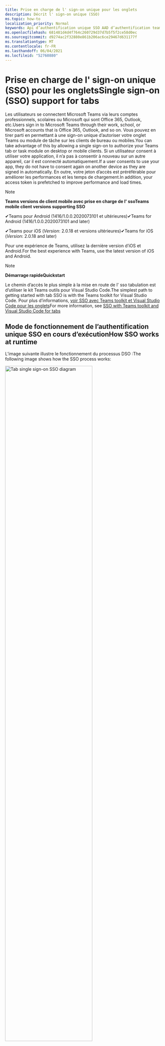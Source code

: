 ```yaml
---
title: Prise en charge de l' sign-on unique pour les onglets
description: Décrit l' sign-on unique (SSO)
ms.topic: how-to
localization_priority: Normal
keywords: Api d’authentification unique SSO AAD d’authentification teams
ms.openlocfilehash: 681481d4d4f764c260729d37d7b5f5f2ce58d0ec
ms.sourcegitcommit: d9274ac2f32880e861b206ac6ce29467d631177f
ms.translationtype: MT
ms.contentlocale: fr-FR
ms.lasthandoff: 06/04/2021
ms.locfileid: "52760880"
---
```

# <a name="single-sign-on-sso-support-for-tabs"></a><span data-ttu-id="54a00-104">Prise en charge de l' sign-on unique (SSO) pour les onglets</span><span class="sxs-lookup"><span data-stu-id="54a00-104">Single sign-on (SSO) support for tabs</span></span>

<span data-ttu-id="54a00-105">Les utilisateurs se connectent Microsoft Teams via leurs comptes professionnels, scolaires ou Microsoft qui sont Office 365, Outlook, etc.</span><span class="sxs-lookup"><span data-stu-id="54a00-105">Users sign in to Microsoft Teams through their work, school, or Microsoft accounts that is Office 365, Outlook, and so on.</span></span> <span data-ttu-id="54a00-106">Vous pouvez en tirer parti en permettant à une sign-on unique d’autoriser votre onglet Teams ou module de tâche sur les clients de bureau ou mobiles.</span><span class="sxs-lookup"><span data-stu-id="54a00-106">You can take advantage of this by allowing a single sign-on to authorize your Teams tab or task module on desktop or mobile clients.</span></span> <span data-ttu-id="54a00-107">Si un utilisateur consent à utiliser votre application, il n’a pas à consentir à nouveau sur un autre appareil, car il est connecté automatiquement.</span><span class="sxs-lookup"><span data-stu-id="54a00-107">If a user consents to use your app, they do not have to consent again on another device as they are signed in automatically.</span></span> <span data-ttu-id="54a00-108">En outre, votre jeton d’accès est préréférable pour améliorer les performances et les temps de chargement.</span><span class="sxs-lookup"><span data-stu-id="54a00-108">In addition, your access token is prefetched to improve performance and load times.</span></span>

> [!NOTE]
> <span data-ttu-id="54a00-109">**Teams versions de client mobile avec prise en charge de l' sso**</span><span class="sxs-lookup"><span data-stu-id="54a00-109">**Teams mobile client versions supporting SSO**</span></span>  
>
> <span data-ttu-id="54a00-110">✔Teams pour Android (1416/1.0.0.2020073101 et ultérieures)</span><span class="sxs-lookup"><span data-stu-id="54a00-110">✔Teams for Android (1416/1.0.0.2020073101 and later)</span></span>
>
> <span data-ttu-id="54a00-111">✔Teams pour iOS (_Version_: 2.0.18 et versions ultérieures)</span><span class="sxs-lookup"><span data-stu-id="54a00-111">✔Teams for iOS (_Version_: 2.0.18 and later)</span></span>  
>
> <span data-ttu-id="54a00-112">Pour une expérience de Teams, utilisez la dernière version d’iOS et Android.</span><span class="sxs-lookup"><span data-stu-id="54a00-112">For the best experience with Teams, use the latest version of iOS and Android.</span></span>

> [!NOTE]
> <span data-ttu-id="54a00-113">**Démarrage rapide**</span><span class="sxs-lookup"><span data-stu-id="54a00-113">**Quickstart**</span></span>  
>
> <span data-ttu-id="54a00-114">Le chemin d’accès le plus simple à la mise en route de l' sso tabulation est d’utiliser le kit Teams outils pour Visual Studio Code.</span><span class="sxs-lookup"><span data-stu-id="54a00-114">The simplest path to getting started with tab SSO is with the Teams toolkit for Visual Studio Code.</span></span> <span data-ttu-id="54a00-115">Pour plus d’informations, [voir SSO avec Teams toolkit et Visual Studio Code pour les onglets](../../../toolkit/visual-studio-code-tab-sso.md)</span><span class="sxs-lookup"><span data-stu-id="54a00-115">For more information, see [SSO with Teams toolkit and Visual Studio Code for tabs](../../../toolkit/visual-studio-code-tab-sso.md)</span></span>

## <a name="how-sso-works-at-runtime"></a><span data-ttu-id="54a00-116">Mode de fonctionnement de l’authentification unique SSO en cours d’exécution</span><span class="sxs-lookup"><span data-stu-id="54a00-116">How SSO works at runtime</span></span>

<span data-ttu-id="54a00-117">L’image suivante illustre le fonctionnement du processus DSO :</span><span class="sxs-lookup"><span data-stu-id="54a00-117">The following image shows how the SSO process works:</span></span>

<!-- markdownlint-disable MD033 -->
<img src="~/assets/images/tabs/tabs-sso-diagram.png" alt="Tab single sign-on SSO diagram" width="75%"/>

1. <span data-ttu-id="54a00-118">Dans l’onglet, un appel JavaScript est effectué pour `getAuthToken()`.</span><span class="sxs-lookup"><span data-stu-id="54a00-118">In the tab, a JavaScript call is made to `getAuthToken()`.</span></span> <span data-ttu-id="54a00-119">Cela indique Teams obtenir un jeton d’authentification pour l’application onglet.</span><span class="sxs-lookup"><span data-stu-id="54a00-119">This tells Teams to obtain an authentication token for the tab application.</span></span>
2. <span data-ttu-id="54a00-120">Si c’est la première fois que l’utilisateur actuel utilise votre application d’onglet, une invite de demande de consentement s’impose ou permet de gérer l’authentification par étapes, telle que l’authentification à deux facteurs.</span><span class="sxs-lookup"><span data-stu-id="54a00-120">If this is the first time the current user has used your tab application, there is a request prompt to consent if consent is required or to handle step-up authentication such as two-factor authentication.</span></span>
3. <span data-ttu-id="54a00-121">Teams demande le jeton d’application d’onglet Azure Active Directory point de terminaison (AAD) pour l’utilisateur actuel.</span><span class="sxs-lookup"><span data-stu-id="54a00-121">Teams requests the tab application token from the Azure Active Directory (AAD) endpoint for the current user.</span></span>
4. <span data-ttu-id="54a00-122">AAD envoie le jeton d’application d’onglet à l Teams application.</span><span class="sxs-lookup"><span data-stu-id="54a00-122">AAD sends the tab application token to the Teams application.</span></span>
5. <span data-ttu-id="54a00-123">Teams envoie le jeton d’application d’onglet à l’onglet dans le cadre de l’objet de résultat renvoyé par `getAuthToken()` l’appel.</span><span class="sxs-lookup"><span data-stu-id="54a00-123">Teams sends the tab application token to the tab as part of the result object returned by the `getAuthToken()` call.</span></span>
6. <span data-ttu-id="54a00-124">Le jeton est analysé dans l’application de l’onglet à l’aide de JavaScript, afin d’extraire les informations requises, telles que l’adresse de l’utilisateur.</span><span class="sxs-lookup"><span data-stu-id="54a00-124">The token is parsed in the tab application using JavaScript, to extract required information, such as the user's email address.</span></span>

> [!NOTE]
> <span data-ttu-id="54a00-125">La licence n’est valide que pour donner son consentement à un ensemble limité d’API au niveau de l’utilisateur , à savoir la messagerie, le `getAuthToken()` profil, offline_access et OpenId.</span><span class="sxs-lookup"><span data-stu-id="54a00-125">The `getAuthToken()` is only valid for consenting to a limited set of user-level APIs that is email, profile, offline_access and OpenId.</span></span> <span data-ttu-id="54a00-126">Il n’est pas utilisé pour d’autres Graph étendues telles que `User.Read` ou `Mail.Read` .</span><span class="sxs-lookup"><span data-stu-id="54a00-126">It is not used for further Graph scopes such as `User.Read` or `Mail.Read`.</span></span> <span data-ttu-id="54a00-127">Pour obtenir des solutions de contournement suggérées, voir [les Graph supplémentaires.](#apps-that-require-additional-graph-scopes)</span><span class="sxs-lookup"><span data-stu-id="54a00-127">For suggested workarounds, see [additional Graph scopes](#apps-that-require-additional-graph-scopes).</span></span>

<span data-ttu-id="54a00-128">L’API DSO fonctionne également dans les [modules de tâche](../../../task-modules-and-cards/what-are-task-modules.md) qui incorporent du contenu web.</span><span class="sxs-lookup"><span data-stu-id="54a00-128">The SSO API also works in [task modules](../../../task-modules-and-cards/what-are-task-modules.md) that embed web content.</span></span>

## <a name="develop-an-sso-microsoft-teams-tab"></a><span data-ttu-id="54a00-129">Développer un onglet d’Microsoft Teams sso</span><span class="sxs-lookup"><span data-stu-id="54a00-129">Develop an SSO Microsoft Teams tab</span></span>

<span data-ttu-id="54a00-130">Cette section décrit les tâches impliquées dans la création d’un onglet Teams qui utilise l' sso.</span><span class="sxs-lookup"><span data-stu-id="54a00-130">This section describes the tasks involved in creating a Teams tab that uses SSO.</span></span> <span data-ttu-id="54a00-131">Ces tâches sont spécifiques à la langue et à l’infrastructure.</span><span class="sxs-lookup"><span data-stu-id="54a00-131">These tasks are language- and framework-agnostic.</span></span>

### <a name="1-create-your-aad-application"></a><span data-ttu-id="54a00-132">1. Créer votre application AAD</span><span class="sxs-lookup"><span data-stu-id="54a00-132">1. Create your AAD application</span></span>

<span data-ttu-id="54a00-133">**Pour inscrire votre application dans la vue [d’ensemble du portail AAD](https://azure.microsoft.com/features/azure-portal/)**</span><span class="sxs-lookup"><span data-stu-id="54a00-133">**To register your application in the [AAD portal](https://azure.microsoft.com/features/azure-portal/) overview**</span></span>

1. <span data-ttu-id="54a00-134">Obtenez votre [ID d’application AAD.](/azure/active-directory/develop/howto-create-service-principal-portal#get-values-for-signing-in)</span><span class="sxs-lookup"><span data-stu-id="54a00-134">Get your [AAD Application ID](/azure/active-directory/develop/howto-create-service-principal-portal#get-values-for-signing-in).</span></span> 
1. <span data-ttu-id="54a00-135">Spécifiez les autorisations dont votre application a besoin pour le point de terminaison AAD et, éventuellement, Graph.</span><span class="sxs-lookup"><span data-stu-id="54a00-135">Specify the permissions that your application needs for the AAD endpoint and, optionally, Graph.</span></span>
1. <span data-ttu-id="54a00-136">[Accordez des autorisations](/azure/active-directory/develop/howto-create-service-principal-portal#configure-access-policies-on-resources) Teams applications mobiles, web et de bureau.</span><span class="sxs-lookup"><span data-stu-id="54a00-136">[Grant permissions](/azure/active-directory/develop/howto-create-service-principal-portal#configure-access-policies-on-resources) for Teams desktop, web, and mobile applications.</span></span>
1. <span data-ttu-id="54a00-137">Pré-autoriser les Teams en sélectionnant  le bouton Ajouter une étendue et dans le panneau qui s’ouvre, entrez **access_as_user** comme nom **d’étendue.**</span><span class="sxs-lookup"><span data-stu-id="54a00-137">Pre-authorize Teams by selecting the **Add a scope** button and in the panel that opens, enter **access_as_user** as the **Scope name**.</span></span>

> [!NOTE]
> <span data-ttu-id="54a00-138">Vous devez connaître certaines restrictions importantes :</span><span class="sxs-lookup"><span data-stu-id="54a00-138">There are some important restrictions that you must know:</span></span>
>
> * <span data-ttu-id="54a00-139">Seules les autorisations d’API Graph niveau utilisateur sont pris en charge, à l’image, e-mail, profil, offline_access, OpenId.</span><span class="sxs-lookup"><span data-stu-id="54a00-139">Only user-level Graph API permissions are supported that is, email, profile, offline_access, OpenId.</span></span> <span data-ttu-id="54a00-140">Si vous devez avoir accès à d’Graph étendues telles que ou , voir `User.Read` `Mail.Read` la solution de [contournement recommandée.](#apps-that-require-additional-graph-scopes)</span><span class="sxs-lookup"><span data-stu-id="54a00-140">If you must have access to other Graph scopes such as `User.Read` or `Mail.Read`, see [recommended workaround](#apps-that-require-additional-graph-scopes).</span></span>
> * <span data-ttu-id="54a00-141">Il est important que le nom de domaine de votre application soit identique au nom de domaine que vous avez enregistré pour votre application AAD.</span><span class="sxs-lookup"><span data-stu-id="54a00-141">It is important that your application's domain name is the same as the domain name you have registered for your AAD application.</span></span>
> * <span data-ttu-id="54a00-142">Actuellement, plusieurs domaines par application ne sont pas pris en charge.</span><span class="sxs-lookup"><span data-stu-id="54a00-142">Currently multiple domains per app are not supported.</span></span>

<span data-ttu-id="54a00-143">**Pour inscrire votre application via le portail AAD**</span><span class="sxs-lookup"><span data-stu-id="54a00-143">**To register your app through the AAD portal**</span></span>

1. <span data-ttu-id="54a00-144">Inscrivez une nouvelle application dans le portail [d’inscription des applications AAD.](https://go.microsoft.com/fwlink/?linkid=2083908)</span><span class="sxs-lookup"><span data-stu-id="54a00-144">Register a new application in the [AAD App Registrations](https://go.microsoft.com/fwlink/?linkid=2083908) portal.</span></span>
1. <span data-ttu-id="54a00-145">Sélectionnez **Nouvelle inscription**.</span><span class="sxs-lookup"><span data-stu-id="54a00-145">Select **New Registration**.</span></span> <span data-ttu-id="54a00-146">La page **Inscrire une application** s’affiche.</span><span class="sxs-lookup"><span data-stu-id="54a00-146">The **Register an application** page appears.</span></span>
1. <span data-ttu-id="54a00-147">Dans la page **Inscrire une application,** entrez les valeurs suivantes :</span><span class="sxs-lookup"><span data-stu-id="54a00-147">In the **Register an application** page, enter the following values:</span></span>
    1. <span data-ttu-id="54a00-148">Entrez un **nom** pour votre application.</span><span class="sxs-lookup"><span data-stu-id="54a00-148">Enter a **Name** for your app.</span></span>
    2. <span data-ttu-id="54a00-149">Choisissez les **types de comptes pris en** charge, sélectionnez le type de compte client unique ou multi-locataire.</span><span class="sxs-lookup"><span data-stu-id="54a00-149">Choose the **Supported account types**, select single tenant or multitenant account type.</span></span> <span data-ttu-id="54a00-150">¹</span><span class="sxs-lookup"><span data-stu-id="54a00-150">¹</span></span>
    * <span data-ttu-id="54a00-151">Laissez **Redirect URI** vide.</span><span class="sxs-lookup"><span data-stu-id="54a00-151">Leave **Redirect URI** empty.</span></span>
    3. <span data-ttu-id="54a00-152">Choisissez **Inscrire**.</span><span class="sxs-lookup"><span data-stu-id="54a00-152">Choose **Register**.</span></span>
1. <span data-ttu-id="54a00-153">Dans la page vue d’ensemble, copiez et enregistrez **l’ID de l’application (client).**</span><span class="sxs-lookup"><span data-stu-id="54a00-153">On the overview page, copy and save the **Application (client) ID**.</span></span> <span data-ttu-id="54a00-154">Vous devez l’avoir ultérieurement lors de la mise à jour Teams manifeste de l’application.</span><span class="sxs-lookup"><span data-stu-id="54a00-154">You must have it later when updating your Teams application manifest.</span></span>
1. <span data-ttu-id="54a00-155">Sélectionnez **Exposer une API** sous **Gérer**.</span><span class="sxs-lookup"><span data-stu-id="54a00-155">Under **Manage**, select **Expose an API**.</span></span>

    > [!NOTE]
    > <span data-ttu-id="54a00-156">Si vous construisez une application avec un bot et un onglet, entrez l’URI d’ID d’application sous le nom `api://fully-qualified-domain-name.com/botid-{YourBotId}` .</span><span class="sxs-lookup"><span data-stu-id="54a00-156">If you are building an app with a bot and a tab, enter the Application ID URI as `api://fully-qualified-domain-name.com/botid-{YourBotId}`.</span></span>

1. <span data-ttu-id="54a00-157">Sélectionnez **le lien** Définir pour générer l’URI d’ID d’application sous la forme `api://{AppID}` .</span><span class="sxs-lookup"><span data-stu-id="54a00-157">Select the **Set** link to generate the Application ID URI in the form of `api://{AppID}`.</span></span> <span data-ttu-id="54a00-158">Insérez votre nom de domaine complet avec une barre oblique « / » à la fin, entre les doubles barres obliques et le GUID.</span><span class="sxs-lookup"><span data-stu-id="54a00-158">Insert your fully qualified domain name with a forward slash "/" appended to the end, between the double forward slashes and the GUID.</span></span> <span data-ttu-id="54a00-159">L’ID entier doit avoir la forme de `api://fully-qualified-domain-name.com/{AppID}` .</span><span class="sxs-lookup"><span data-stu-id="54a00-159">The entire ID must have the form of `api://fully-qualified-domain-name.com/{AppID}`.</span></span> <span data-ttu-id="54a00-160">² Par exemple, `api://subdomain.example.com/00000000-0000-0000-0000-000000000000` .</span><span class="sxs-lookup"><span data-stu-id="54a00-160">² For example, `api://subdomain.example.com/00000000-0000-0000-0000-000000000000`.</span></span> <span data-ttu-id="54a00-161">Le nom de domaine complet est le nom de domaine lisible par l’homme à partir duquel votre application est servie.</span><span class="sxs-lookup"><span data-stu-id="54a00-161">The fully qualified domain name is the human readable domain name from which your app is served.</span></span> <span data-ttu-id="54a00-162">Si vous utilisez un service de tunneling tel que ngrok, vous devez mettre à jour cette valeur chaque fois que votre sous-domaine ngrok change.</span><span class="sxs-lookup"><span data-stu-id="54a00-162">If you are using a tunneling service such as ngrok, you must update this value whenever your ngrok subdomain changes.</span></span>
1. <span data-ttu-id="54a00-163">Sélectionnez **Ajouter une étendue**.</span><span class="sxs-lookup"><span data-stu-id="54a00-163">Select **Add a scope**.</span></span> <span data-ttu-id="54a00-164">Dans le panneau qui s’ouvre, **entrez access_as_user** comme **nom d’étendue.**</span><span class="sxs-lookup"><span data-stu-id="54a00-164">In the panel that opens, enter **access_as_user** as the **Scope name**.</span></span>
1. <span data-ttu-id="54a00-165">In the **Qui can consent?** box, enter **Admins and users**.</span><span class="sxs-lookup"><span data-stu-id="54a00-165">In the **Who can consent?** box, enter **Admins and users**.</span></span>
1. <span data-ttu-id="54a00-166">Entrez les détails dans les zones pour configurer les invites de consentement de l’administrateur et de l’utilisateur avec des valeurs appropriées pour `access_as_user` l’étendue :</span><span class="sxs-lookup"><span data-stu-id="54a00-166">Enter the details in the boxes for configuring the admin and user consent prompts with values that are appropriate for the `access_as_user` scope:</span></span>
    * <span data-ttu-id="54a00-167">**Titre du consentement de l’administrateur :** Teams peut accéder au profil de l’utilisateur.</span><span class="sxs-lookup"><span data-stu-id="54a00-167">**Admin consent title:** Teams can access the user’s profile.</span></span>
    * <span data-ttu-id="54a00-168">**Description du consentement de** l’administrateur : Teams peut appeler les API web de l’application en tant qu’utilisateur actuel.</span><span class="sxs-lookup"><span data-stu-id="54a00-168">**Admin consent description**: Teams can call the app’s web APIs as the current user.</span></span>
    * <span data-ttu-id="54a00-169">**Titre de consentement utilisateur**: Teams pouvez accéder à votre profil et effectuer des demandes en votre nom.</span><span class="sxs-lookup"><span data-stu-id="54a00-169">**User consent title**: Teams can access your profile and make requests on your behalf.</span></span>
    * <span data-ttu-id="54a00-170">**Description du consentement de l’utilisateur** : Teams pouvez appeler les API de cette application avec les mêmes droits que vous.</span><span class="sxs-lookup"><span data-stu-id="54a00-170">**User consent description:** Teams can call this app’s APIs with the same rights as you have.</span></span>
1. <span data-ttu-id="54a00-171">Vérifiez que **State** est défini comme **Enabled**.</span><span class="sxs-lookup"><span data-stu-id="54a00-171">Ensure that **State** is set to **Enabled**.</span></span>
1. <span data-ttu-id="54a00-172">Sélectionnez **Ajouter une étendue** pour enregistrer les détails.</span><span class="sxs-lookup"><span data-stu-id="54a00-172">Select **Add scope** to save the details.</span></span> <span data-ttu-id="54a00-173">La partie domaine  du nom d’étendue affichée sous le champ de texte doit automatiquement correspondre à l’URI **d’ID** d’application définie à l’étape précédente, avec ajouté à `/access_as_user` la `api://subdomain.example.com/00000000-0000-0000-0000-000000000000/access_as_user` fin.</span><span class="sxs-lookup"><span data-stu-id="54a00-173">The domain part of the **Scope name** displayed below the text field must automatically match the **Application ID** URI set in the previous step, with `/access_as_user` appended to the end `api://subdomain.example.com/00000000-0000-0000-0000-000000000000/access_as_user`.</span></span>
1. <span data-ttu-id="54a00-174">Dans la section **Applications clientes autorisées,** identifiez les applications que vous souhaitez autoriser pour l’application web de votre application.</span><span class="sxs-lookup"><span data-stu-id="54a00-174">In the **Authorized client applications** section, identify the applications that you want to authorize for your app’s web application.</span></span> <span data-ttu-id="54a00-175">Sélectionnez **Ajouter une application cliente.**</span><span class="sxs-lookup"><span data-stu-id="54a00-175">Select **Add a client application**.</span></span> <span data-ttu-id="54a00-176">Entrez chacun des ID clients suivants et sélectionnez l’étendue autorisée que vous avez créée à l’étape précédente :</span><span class="sxs-lookup"><span data-stu-id="54a00-176">Enter each of the following client IDs and select the authorized scope you created in the previous step:</span></span>
    * <span data-ttu-id="54a00-177">`1fec8e78-bce4-4aaf-ab1b-5451cc387264`pour Teams application mobile ou de bureau.</span><span class="sxs-lookup"><span data-stu-id="54a00-177">`1fec8e78-bce4-4aaf-ab1b-5451cc387264` for Teams mobile or desktop application.</span></span>
    * <span data-ttu-id="54a00-178">`5e3ce6c0-2b1f-4285-8d4b-75ee78787346`pour Teams application web.</span><span class="sxs-lookup"><span data-stu-id="54a00-178">`5e3ce6c0-2b1f-4285-8d4b-75ee78787346` for Teams web application.</span></span>
1. <span data-ttu-id="54a00-179">Accédez aux **autorisations d’API.**</span><span class="sxs-lookup"><span data-stu-id="54a00-179">Navigate to **API Permissions**.</span></span> <span data-ttu-id="54a00-180">Sélectionnez **Ajouter une autorisation** Microsoft  >  **Graph**  >  **autorisations déléguées,** puis ajoutez les autorisations suivantes à partir Graph API :</span><span class="sxs-lookup"><span data-stu-id="54a00-180">Select **Add a permission** > **Microsoft Graph** > **Delegated permissions**, then add the following permissions from Graph API:</span></span>
    * <span data-ttu-id="54a00-181">User.Read activé par défaut</span><span class="sxs-lookup"><span data-stu-id="54a00-181">User.Read enabled by default</span></span>
    * <span data-ttu-id="54a00-182">email</span><span class="sxs-lookup"><span data-stu-id="54a00-182">email</span></span>
    * <span data-ttu-id="54a00-183">offline_access</span><span class="sxs-lookup"><span data-stu-id="54a00-183">offline_access</span></span>
    * <span data-ttu-id="54a00-184">OpenId</span><span class="sxs-lookup"><span data-stu-id="54a00-184">OpenId</span></span>
    * <span data-ttu-id="54a00-185">profil</span><span class="sxs-lookup"><span data-stu-id="54a00-185">profile</span></span>

1. <span data-ttu-id="54a00-186">Accédez à **l’authentification.**</span><span class="sxs-lookup"><span data-stu-id="54a00-186">Navigate to **Authentication**.</span></span>

    <span data-ttu-id="54a00-187">Si une application n’a pas reçu le consentement de l’administrateur informatique, les utilisateurs doivent donner leur consentement la première fois qu’ils utilisent une application.</span><span class="sxs-lookup"><span data-stu-id="54a00-187">If an app has not been granted IT admin consent, users have to provide consent the first time they use an app.</span></span>

    <span data-ttu-id="54a00-188">Pour entrer un URI de redirection :</span><span class="sxs-lookup"><span data-stu-id="54a00-188">To enter a redirect URI:</span></span>
    * <span data-ttu-id="54a00-189">Sélectionnez **Ajouter une plateforme.**</span><span class="sxs-lookup"><span data-stu-id="54a00-189">Select **Add a platform**.</span></span>
    * <span data-ttu-id="54a00-190">Sélectionnez **web**.</span><span class="sxs-lookup"><span data-stu-id="54a00-190">Select **web**.</span></span>
    * <span data-ttu-id="54a00-191">Entrez **l’URI de redirection** de votre application.</span><span class="sxs-lookup"><span data-stu-id="54a00-191">Enter the **redirect URI** for your app.</span></span> <span data-ttu-id="54a00-192">Il s’agit de la page dans laquelle un flux d’octroi implicite réussi redirige l’utilisateur.</span><span class="sxs-lookup"><span data-stu-id="54a00-192">This is the page where a successful implicit grant flow redirects the user.</span></span> <span data-ttu-id="54a00-193">Il s’agit du même nom de domaine complet que celui que vous avez entré à l’étape 5, suivi de l’itinéraire d’API où une réponse d’authentification est envoyée.</span><span class="sxs-lookup"><span data-stu-id="54a00-193">This is the same fully qualified domain name that you entered in step 5 followed by the API route where an authentication response is sent.</span></span> <span data-ttu-id="54a00-194">Si vous êtes en cours de suivi de l’un Teams exemples, il s’agit de `https://subdomain.example.com/auth-end` .</span><span class="sxs-lookup"><span data-stu-id="54a00-194">If you are following any of the Teams samples, this is `https://subdomain.example.com/auth-end`.</span></span>

    <span data-ttu-id="54a00-195">Activez l’octroi implicite en cochant les cases suivantes : ✔ ID de ✔'accès</span><span class="sxs-lookup"><span data-stu-id="54a00-195">Enable implicit grant by checking the following boxes:  ✔ ID Token  ✔ Access Token</span></span>

<span data-ttu-id="54a00-196">Félicitations !</span><span class="sxs-lookup"><span data-stu-id="54a00-196">Congratulations!</span></span> <span data-ttu-id="54a00-197">Vous avez rempli les conditions préalables à l’inscription de l’application pour poursuivre l’application d' ces onglets.</span><span class="sxs-lookup"><span data-stu-id="54a00-197">You have completed the app registration prerequisites to proceed with your tab SSO app.</span></span>

> [!NOTE]
>
> * <span data-ttu-id="54a00-198">¹ Si votre application AAD est inscrite dans le même client que celui où vous faites une demande d’authentification dans Teams, l’utilisateur ne peut pas être invité à donner son consentement et un jeton d’accès lui est accordé immédiatement.</span><span class="sxs-lookup"><span data-stu-id="54a00-198">¹ If your AAD app is registered in the same tenant where you are making an authentication request in Teams, the user cannot be asked to consent and is granted an access token right away.</span></span> <span data-ttu-id="54a00-199">Les utilisateurs consentent uniquement à ces autorisations si l’application AAD est inscrite dans un autre client.</span><span class="sxs-lookup"><span data-stu-id="54a00-199">Users only consent to these permissions if the AAD app is registered in a different tenant.</span></span>
> * <span data-ttu-id="54a00-200">² Si le domaine personnalisé n’est pas ajouté à AAD, vous obtenez une erreur indiquant que le nom d’hôte ne doit pas être basé sur un domaine déjà propriétaire.</span><span class="sxs-lookup"><span data-stu-id="54a00-200">² If the custom domain is not added to AAD, you get an error stating that the host name must not be based on an already owned domain.</span></span> <span data-ttu-id="54a00-201">Pour ajouter un domaine personnalisé à AAD et l’enregistrer, suivez la procédure d’ajout d’un nom de domaine personnalisé à [la procédure AAD,](/azure/active-directory/fundamentals/add-custom-domain) puis répétez l’étape 5.</span><span class="sxs-lookup"><span data-stu-id="54a00-201">To add custom domain to AAD and register it, follow the [add a custom domain name to AAD](/azure/active-directory/fundamentals/add-custom-domain) procedure, and then repeat step 5.</span></span> <span data-ttu-id="54a00-202">Vous pouvez également obtenir cette erreur si vous n’êtes pas signé avec des informations d’identification d’administrateur dans Office 365 location.</span><span class="sxs-lookup"><span data-stu-id="54a00-202">You can also get this error if you are not signed in with Admin credentials in the Office 365 tenancy.</span></span>
> * <span data-ttu-id="54a00-203">Si vous ne recevez pas le nom d’utilisateur principal (UPN) dans le jeton d’accès renvoyé, vous pouvez l’ajouter en tant que revendication facultative [dans](/azure/active-directory/develop/active-directory-optional-claims) AAD.</span><span class="sxs-lookup"><span data-stu-id="54a00-203">If you are not receiving the user principal name (UPN)) in the returned access token, you can add it as an [optional claim](/azure/active-directory/develop/active-directory-optional-claims) in AAD.</span></span>

### <a name="2-update-your-teams-application-manifest"></a><span data-ttu-id="54a00-204">2. Mettre à jour votre manifeste Teams’application</span><span class="sxs-lookup"><span data-stu-id="54a00-204">2. Update your Teams application manifest</span></span>

<span data-ttu-id="54a00-205">Utilisez le code suivant pour ajouter de nouvelles propriétés à Teams manifeste :</span><span class="sxs-lookup"><span data-stu-id="54a00-205">Use the following code to add new properties to your Teams manifest:</span></span>

```json
"webApplicationInfo": {
  "id": "00000000-0000-0000-0000-000000000000",
  "resource": "api://subdomain.example.com/00000000-0000-0000-0000-000000000000"
}
```

* <span data-ttu-id="54a00-206">**WebApplicationInfo** est le parent des éléments suivants :</span><span class="sxs-lookup"><span data-stu-id="54a00-206">**WebApplicationInfo** is the parent of the following elements:</span></span>

> [!div class="checklist"]
> * <span data-ttu-id="54a00-207">**id** : ID client de l’application.</span><span class="sxs-lookup"><span data-stu-id="54a00-207">**id** - The client ID of the application.</span></span> <span data-ttu-id="54a00-208">Il s’agit de l’ID d’application que vous avez obtenu dans le cadre de l’inscription de l’application auprès d’Azure AD.</span><span class="sxs-lookup"><span data-stu-id="54a00-208">This is the application ID that you obtained as part of registering the application with Azure AD.</span></span>
>* <span data-ttu-id="54a00-209">**ressource** : domaine et sous-domaine de votre application.</span><span class="sxs-lookup"><span data-stu-id="54a00-209">**resource** - The domain and subdomain of your application.</span></span> <span data-ttu-id="54a00-210">Il s’agit du même URI (y compris le protocole) que vous avez enregistré lors de la création de votre étape `api://` `scope` 6.</span><span class="sxs-lookup"><span data-stu-id="54a00-210">This is the same URI (including the `api://` protocol) that you registered when creating your `scope` in step 6.</span></span> <span data-ttu-id="54a00-211">Vous ne devez pas inclure le `access_as_user` chemin d’accès dans votre ressource.</span><span class="sxs-lookup"><span data-stu-id="54a00-211">You must not include the `access_as_user` path in your resource.</span></span> <span data-ttu-id="54a00-212">La partie domaine de cet URI doit correspondre au domaine, y compris les sous-domaines, utilisés dans les URL de votre manifeste d Teams’application.</span><span class="sxs-lookup"><span data-stu-id="54a00-212">The domain part of this URI must match the domain, including any subdomains, used in the URLs of your Teams application manifest.</span></span>

> [!NOTE]
>
>* <span data-ttu-id="54a00-213">La ressource d’une application AAD est généralement la racine de son URL de site et de l’appID (par exemple, `api://subdomain.example.com/00000000-0000-0000-0000-000000000000` ).</span><span class="sxs-lookup"><span data-stu-id="54a00-213">The resource for an AAD app is usually the root of its site URL and the appID (e.g. `api://subdomain.example.com/00000000-0000-0000-0000-000000000000`).</span></span> <span data-ttu-id="54a00-214">Cette valeur est également utilisée pour vous assurer que votre demande est provenant du même domaine.</span><span class="sxs-lookup"><span data-stu-id="54a00-214">This value is also used to ensure your request is coming from the same domain.</span></span> <span data-ttu-id="54a00-215">Assurez-vous `contentURL` que l’onglet utilise les mêmes domaines que votre propriété de ressource.</span><span class="sxs-lookup"><span data-stu-id="54a00-215">Ensure that the `contentURL` for your tab uses the same domains as your resource property.</span></span>
>* <span data-ttu-id="54a00-216">Vous devez utiliser la version de manifeste 1.5 ou une version supérieure pour implémenter le `webApplicationInfo` champ.</span><span class="sxs-lookup"><span data-stu-id="54a00-216">You must use manifest version 1.5 or higher to implement the `webApplicationInfo` field.</span></span>

### <a name="3-get-an-authentication-token-from-your-client-side-code"></a><span data-ttu-id="54a00-217">3. Obtenir un jeton d’authentification à partir de votre code côté client</span><span class="sxs-lookup"><span data-stu-id="54a00-217">3. Get an authentication token from your client-side code</span></span>

<span data-ttu-id="54a00-218">Utilisez l’API d’authentification suivante :</span><span class="sxs-lookup"><span data-stu-id="54a00-218">Use the following authentication API:</span></span>

```javascript
var authTokenRequest = {
  successCallback: function(result) { console.log("Success: " + result); },
  failureCallback: function(error) { console.log("Failure: " + error); }
};
microsoftTeams.authentication.getAuthToken(authTokenRequest);
```

<span data-ttu-id="54a00-219">Lorsque vous appelez et que le consentement de l’utilisateur supplémentaire est requis pour les autorisations au niveau de l’utilisateur, une boîte de dialogue s’affiche pour accorder un `getAuthToken` consentement supplémentaire.</span><span class="sxs-lookup"><span data-stu-id="54a00-219">When you call `getAuthToken` - and additional user consent is required for user-level permissions, a dialog is shown to the user to grant additional consent.</span></span>

<span data-ttu-id="54a00-220">Après avoir reçu le jeton d’accès dans le rappel de réussite, vous pouvez décoder le jeton d’accès pour afficher les revendications associées à ce jeton.</span><span class="sxs-lookup"><span data-stu-id="54a00-220">After you receive the access token in the success callback, you can decode the access token to view the claims associated with that token.</span></span> <span data-ttu-id="54a00-221">Si vous le souhaitez, vous pouvez copier et coller manuellement le jeton d’accès dans un outil, par exemple jwt.ms [pour](https://jwt.ms/) inspecter son contenu.</span><span class="sxs-lookup"><span data-stu-id="54a00-221">Optionally, you can manually copy and paste the access token into a tool, such as [jwt.ms](https://jwt.ms/) to inspect its contents.</span></span> <span data-ttu-id="54a00-222">Si vous ne recevez pas l’UPN dans le jeton d’accès renvoyé, vous pouvez l’ajouter en tant que [revendication facultative](/azure/active-directory/develop/active-directory-optional-claims) dans AAD.</span><span class="sxs-lookup"><span data-stu-id="54a00-222">If you are not receiving the UPN in the returned access token, you can add it as an [optional claim](/azure/active-directory/develop/active-directory-optional-claims) in AAD.</span></span>

<p>
    <img src="~/assets/images/tabs/tabs-sso-prompt.png" alt="Tab single sign-on SSO dialog prompt" width="75%"/>
</p>

## <a name="code-sample"></a><span data-ttu-id="54a00-223">Exemple de code</span><span class="sxs-lookup"><span data-stu-id="54a00-223">Code sample</span></span>

|<span data-ttu-id="54a00-224">**Exemple de nom**</span><span class="sxs-lookup"><span data-stu-id="54a00-224">**Sample name**</span></span>|<span data-ttu-id="54a00-225">**Description**</span><span class="sxs-lookup"><span data-stu-id="54a00-225">**Description**</span></span>|<span data-ttu-id="54a00-226">**C#**</span><span class="sxs-lookup"><span data-stu-id="54a00-226">**C#**</span></span>|<span data-ttu-id="54a00-227">**Node.js**</span><span class="sxs-lookup"><span data-stu-id="54a00-227">**Node.js**</span></span>|
|---------------|---------------|------|--------------|
| <span data-ttu-id="54a00-228">SSO d’onglet</span><span class="sxs-lookup"><span data-stu-id="54a00-228">Tab SSO</span></span> |<span data-ttu-id="54a00-229">Microsoft Teams exemple d’application pour les onglets Azure AD SSO</span><span class="sxs-lookup"><span data-stu-id="54a00-229">Microsoft Teams sample app for tabs Azure AD SSO</span></span>| [<span data-ttu-id="54a00-230">View</span><span class="sxs-lookup"><span data-stu-id="54a00-230">View</span></span>](https://github.com/OfficeDev/Microsoft-Teams-Samples/tree/main/samples/tab-sso/csharp)|<span data-ttu-id="54a00-231">[Affichage,](https://github.com/OfficeDev/Microsoft-Teams-Samples/blob/main/samples/tab-sso/nodejs)</span><span class="sxs-lookup"><span data-stu-id="54a00-231">[View](https://github.com/OfficeDev/Microsoft-Teams-Samples/blob/main/samples/tab-sso/nodejs),</span></span> </br>[<span data-ttu-id="54a00-232">Teams Shared Computer Toolkit</span><span class="sxs-lookup"><span data-stu-id="54a00-232">Teams Toolkit</span></span>](../../../toolkit/visual-studio-code-tab-sso.md)|

## <a name="known-limitations"></a><span data-ttu-id="54a00-233">Limitations connues</span><span class="sxs-lookup"><span data-stu-id="54a00-233">Known limitations</span></span>

### <a name="apps-that-require-additional-graph-scopes"></a><span data-ttu-id="54a00-234">Applications qui nécessitent des étendues Graph supplémentaires</span><span class="sxs-lookup"><span data-stu-id="54a00-234">Apps that require additional Graph scopes</span></span>

<span data-ttu-id="54a00-235">Notre implémentation actuelle pour l' utilisateur unique accorde uniquement le consentement pour les autorisations au niveau de l’utilisateur ( e-mail, profil, offline_access, OpenId et non pour d’autres API telles que User.Read ou Mail.Read).</span><span class="sxs-lookup"><span data-stu-id="54a00-235">Our current implementation for SSO only grants consent for user-level permissions that is email, profile, offline_access, OpenId and not for other APIs such as User.Read or Mail.Read.</span></span> <span data-ttu-id="54a00-236">Si votre application a besoin d’Graph étendues supplémentaires, la section suivante fournit des solutions de contournement.</span><span class="sxs-lookup"><span data-stu-id="54a00-236">If your app needs further Graph scopes, the next section provides some enabling workarounds.</span></span>

#### <a name="tenant-admin-consent"></a><span data-ttu-id="54a00-237">Consentement de l’administrateur client</span><span class="sxs-lookup"><span data-stu-id="54a00-237">Tenant Admin Consent</span></span>

<span data-ttu-id="54a00-238">L’approche la plus simple consiste à obtenir le consentement préalable d’un administrateur client au nom de l’organisation.</span><span class="sxs-lookup"><span data-stu-id="54a00-238">The simplest approach is to get a tenant admin to pre-consent on behalf of the organization.</span></span> <span data-ttu-id="54a00-239">Cela signifie que les utilisateurs n’ont pas à consentir à ces étendues et [](/azure/active-directory/develop/v1-oauth2-on-behalf-of-flow)que vous pouvez ensuite être libre d’échanger le côté serveur de jetons à l’aide du flux de la part d’AAD.</span><span class="sxs-lookup"><span data-stu-id="54a00-239">This means users do not have to consent to these scopes and you can then be free to exchange the token server side using AAD’s [on-behalf-of flow](/azure/active-directory/develop/v1-oauth2-on-behalf-of-flow).</span></span> <span data-ttu-id="54a00-240">Cette solution de contournement est acceptable pour les applications métier internes, mais pas pour les développeurs tiers qui ne peuvent pas compter sur l’approbation de l’administrateur client.</span><span class="sxs-lookup"><span data-stu-id="54a00-240">This workaround is acceptable for internal line-of-business applications but is not enough for third-party developers who are not able to rely on tenant admin approval.</span></span>

<span data-ttu-id="54a00-241">Une méthode simple de consentement pour le compte d’une organisation en tant qu’administrateur client consiste à faire référence à `https://login.microsoftonline.com/common/adminconsent?client_id=<AAD_App_ID>` .</span><span class="sxs-lookup"><span data-stu-id="54a00-241">A simple way of consenting on behalf of an organization as a tenant admin is to refer to `https://login.microsoftonline.com/common/adminconsent?client_id=<AAD_App_ID>`.</span></span>

#### <a name="ask-for-additional-consent-using-the-auth-api"></a><span data-ttu-id="54a00-242">Demander un consentement supplémentaire à l’aide de l’API Auth</span><span class="sxs-lookup"><span data-stu-id="54a00-242">Ask for additional consent using the Auth API</span></span>

<span data-ttu-id="54a00-243">Une autre approche pour obtenir des étendues Graph supplémentaires consiste à présenter une boîte de dialogue de consentement à l’aide de notre approche d’authentification [Azure AD](~/tabs/how-to/authentication/auth-tab-aad.md#navigate-to-the-authorization-page-from-your-popup-page) basée sur le web existante qui implique l’obtention d’une boîte de dialogue de consentement Azure AD.</span><span class="sxs-lookup"><span data-stu-id="54a00-243">Another approach for getting additional Graph scopes is to present a consent dialog using our existing [web-based Azure AD authentication approach](~/tabs/how-to/authentication/auth-tab-aad.md#navigate-to-the-authorization-page-from-your-popup-page) which involves popping up an Azure AD consent dialog box.</span></span> 

<span data-ttu-id="54a00-244">**Pour demander un consentement supplémentaire à l’aide de l’API Auth**</span><span class="sxs-lookup"><span data-stu-id="54a00-244">**To ask for additional consent using the Auth API**</span></span>

1. <span data-ttu-id="54a00-245">Le jeton récupéré à l’aide doit être échangé côté serveur à l’aide du flux AAD de la part de pour accéder à ces API Graph `getAuthToken()` supplémentaires. [](/azure/active-directory/develop/v2-oauth2-on-behalf-of-flow)</span><span class="sxs-lookup"><span data-stu-id="54a00-245">The token retrieved using `getAuthToken()` needs to be exchanged server-side using AAD [on-behalf-of flow](/azure/active-directory/develop/v2-oauth2-on-behalf-of-flow) to get access to those additional Graph APIs.</span></span> <span data-ttu-id="54a00-246">Veillez à utiliser le point de terminaison Graph v2 pour cet échange.</span><span class="sxs-lookup"><span data-stu-id="54a00-246">Ensure you use the v2 Graph endpoint for this exchange.</span></span>
2. <span data-ttu-id="54a00-247">Si l’échange échoue, AAD renvoie une exception d’octroi non valide.</span><span class="sxs-lookup"><span data-stu-id="54a00-247">If the exchange fails, AAD returns an invalid grant exception.</span></span> <span data-ttu-id="54a00-248">Il existe généralement l’un des deux messages `invalid_grant` d’erreur, ou `interaction_required` .</span><span class="sxs-lookup"><span data-stu-id="54a00-248">There are usually one of two error messages, `invalid_grant` or `interaction_required`.</span></span>
3. <span data-ttu-id="54a00-249">En cas d’échec de l’échange, vous devez demander un consentement supplémentaire.</span><span class="sxs-lookup"><span data-stu-id="54a00-249">When the exchange fails, you must ask for additional consent.</span></span> <span data-ttu-id="54a00-250">Affichez une interface utilisateur (IU) demandant à l’utilisateur d’accorder un consentement supplémentaire.</span><span class="sxs-lookup"><span data-stu-id="54a00-250">Show some user interface (UI) asking the user to grant additional consent.</span></span> <span data-ttu-id="54a00-251">Cette interface utilisateur doit inclure un bouton qui déclenche une boîte de dialogue de consentement AAD à l’aide de notre [API d’authentification AAD.](~/concepts/authentication/auth-silent-aad.md)</span><span class="sxs-lookup"><span data-stu-id="54a00-251">This UI must include a button that triggers an AAD consent dialog box using our [AAD authentication API](~/concepts/authentication/auth-silent-aad.md).</span></span>
4. <span data-ttu-id="54a00-252">Lorsque vous demandez le consentement supplémentaire d’AAD, vous devez inclure dans votre paramètre de chaîne de requête à AAD, sinon AAD ne demande pas les `prompt=consent` étendues supplémentaires. [](~/tabs/how-to/authentication/auth-silent-aad.md#get-the-user-context)</span><span class="sxs-lookup"><span data-stu-id="54a00-252">When asking for additional consent from AAD, you must include `prompt=consent` in your [query-string-parameter](~/tabs/how-to/authentication/auth-silent-aad.md#get-the-user-context) to AAD, otherwise AAD does not ask for the additional scopes.</span></span>
    * <span data-ttu-id="54a00-253">Au lieu de `?scope={scopes}`</span><span class="sxs-lookup"><span data-stu-id="54a00-253">Instead of `?scope={scopes}`</span></span>
    * <span data-ttu-id="54a00-254">Utilisez cette `?prompt=consent&scope={scopes}`</span><span class="sxs-lookup"><span data-stu-id="54a00-254">Use this `?prompt=consent&scope={scopes}`</span></span>
    * <span data-ttu-id="54a00-255">Assurez-vous qu’il inclut toutes les étendues que vous invitez à l’utilisateur, par `{scopes}` exemple, Mail.Read ou User.Read.</span><span class="sxs-lookup"><span data-stu-id="54a00-255">Ensure that `{scopes}` includes all the scopes you are prompting the user for, for example, Mail.Read or User.Read.</span></span>
5. <span data-ttu-id="54a00-256">Une fois que l’utilisateur a accordé des autorisations supplémentaires, réessayez le flux « de la part de » pour accéder à ces API supplémentaires.</span><span class="sxs-lookup"><span data-stu-id="54a00-256">Once the user has granted additional permission, retry the on-behalf-of-flow to get access to these additional APIs.</span></span>

### <a name="non-aad-authentication"></a><span data-ttu-id="54a00-257">Authentification non-AAD</span><span class="sxs-lookup"><span data-stu-id="54a00-257">Non-AAD authentication</span></span>

<span data-ttu-id="54a00-258">La solution d’authentification décrite ci-dessus fonctionne uniquement pour les applications et services qui utilisent AAD en tant que fournisseur d’identité.</span><span class="sxs-lookup"><span data-stu-id="54a00-258">The above-described authentication solution only works for apps and services that support AAD as an identity provider.</span></span> <span data-ttu-id="54a00-259">Les applications qui souhaitent s’authentifier à l’aide de services non basés sur AAD doivent continuer à utiliser le flux d’authentification web basé sur les fenêtres [pop-up.](~/concepts/authentication.md)</span><span class="sxs-lookup"><span data-stu-id="54a00-259">Apps that want to authenticate using non-AAD based services must continue using the pop-up-based [web authentication flow](~/concepts/authentication.md).</span></span>

> [!NOTE]
> <span data-ttu-id="54a00-260">L' sso est prise en charge pour les applications du client au sein des clients AAD B2C.</span><span class="sxs-lookup"><span data-stu-id="54a00-260">SSO is supported for customer owned apps within the AAD B2C tenants.</span></span>
